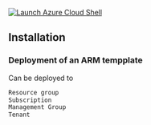 

[![](https://shell.azure.com/images/launchcloudshell.png "Launch Azure Cloud Shell")](https://shell.azure.com)

## Installation

### Deployment of an ARM tempplate

Can be deployed to 
```bash
Resource group
Subscription
Management Group
Tenant
```
